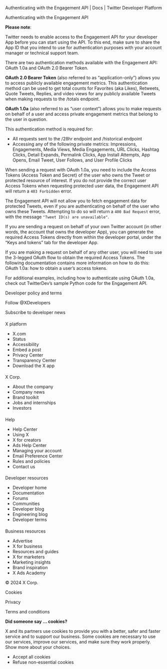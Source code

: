 
Authenticating with the Engagement API | Docs | Twitter Developer Platform 

Authenticating with the Engagement API

**Please note**: 

Twitter needs to enable access to the Engagement API for your developer App before you can start using the API. To this end, make sure to share the App ID that you intend to use for authentication purposes with your account manager or technical support team.

There are two authentication methods available with the Engagement API: OAuth 1.0a and OAuth 2.0 Bearer Token. 

**OAuth 2.0 Bearer Token** (also referred to as “application-only”) allows you to access publicly available engagement metrics. This authentication method can be used to get total counts for Favorites (aka Likes), Retweets, Quote Tweets, Replies, and video views for any publicly available Tweets when making requests to the /totals endpoint. 

**OAuth 1.0a** (also referred to as “user context”) allows you to make requests on behalf of a user and access private engagement metrics that belong to the user in question. 

This authentication method is required for:

* All requests sent to the /28hr endpoint and /historical endpoint
* Accessing any of the following private metrics: Impressions, Engagements, Media Views, Media Engagements, URL Clicks, Hashtag Clicks, Detail Expands, Permalink Clicks, App Install Attempts, App Opens, Email Tweet, User Follows, and User Profile Clicks

When sending a request with OAuth 1.0a, you need to include the Access Tokens (Access Token and Secret) of the user who owns the Tweet or protected resource of interest. If you do not provide the correct user Access Tokens when requesting protected user data, the Engagement API will return a `403 Forbidden` error.

The Engagement API will not allow you to fetch engagement data for protected Tweets, even if you are authenticating on behalf of the user who owns these Tweets. Attempting to do so will return a `400 Bad Request` error, with the message `"Tweet ID(s) are unavailable"`.

If you are sending a request on behalf of your own Twitter account (in other words, the account that owns the developer App), you can generate the required Access Tokens directly from within the developer portal, under the “Keys and tokens” tab for the developer App.

If you are making a request on behalf of any other user, you will need to use the 3-legged OAuth flow to obtain the required Access Tokens. The following documentation contains more information on how to do this: OAuth 1.0a: how to obtain a user’s access tokens.

For additional examples, including how to authenticate using OAuth 1.0a, check out TwitterDev’s sample Python code for the Engagement API.

Developer policy and terms

Follow @XDevelopers

Subscribe to developer news

#### 
 X platform

* X.com
* Status
* Accessibility
* Embed a post
* Privacy Center
* Transparency Center
* Download the X app

#### 
 X Corp.

* About the company
* Company news
* Brand toolkit
* Jobs and internships
* Investors

#### 
 Help

* Help Center
* Using X
* X for creators
* Ads Help Center
* Managing your account
* Email Preference Center
* Rules and policies
* Contact us

#### 
 Developer resources

* Developer home
* Documentation
* Forums
* Communities
* Developer blog
* Engineering blog
* Developer terms

#### 
 Business resources

* Advertise
* X for business
* Resources and guides
* X for marketers
* Marketing insights
* Brand inspiration
* X Ads Academy

 © 2024 X Corp.

Cookies

Privacy

Terms and conditions

**Did someone say … cookies?**  

 X and its partners use cookies to provide you with a better, safer and
 faster service and to support our business. Some cookies are necessary to use
 our services, improve our services, and make sure they work properly.
 Show more about your choices.

* Accept all cookies
* Refuse non-essential cookies